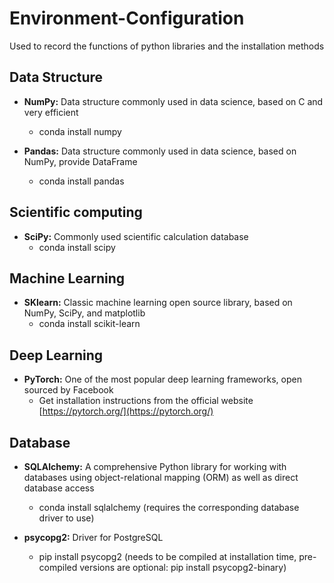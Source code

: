 # Environment-Configuration
Used to record the functions of python libraries and the installation methods

## Data Structure
* **NumPy:** Data structure commonly used in data science, based on C and very efficient
  * conda install numpy

* **Pandas:** Data structure commonly used in data science, based on NumPy, provide DataFrame
  * conda install pandas

## Scientific computing
* **SciPy:** Commonly used scientific calculation database
  * conda install scipy

## Machine Learning
* **SKlearn:** Classic machine learning open source library, based on NumPy, SciPy, and matplotlib 
  * conda install scikit-learn

## Deep Learning
* **PyTorch:** One of the most popular deep learning frameworks, open sourced by Facebook
  * Get installation instructions from the official website [https://pytorch.org/](https://pytorch.org/)

## Database
* **SQLAlchemy:** A comprehensive Python library for working with databases using object-relational mapping (ORM) as well as direct database access
  * conda install sqlalchemy (requires the corresponding database driver to use)
 
* **psycopg2:** Driver for PostgreSQL
  * pip install psycopg2 (needs to be compiled at installation time, pre-compiled versions are optional: pip install psycopg2-binary)
